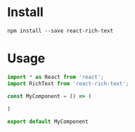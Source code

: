 # Install

```shell
npm install --save react-rich-text
```

# Usage

```javascript
import * as React from 'react';
import RichText from 'react-rich-text';

const MyComponent = () => (
	
)

export default MyComponent
```